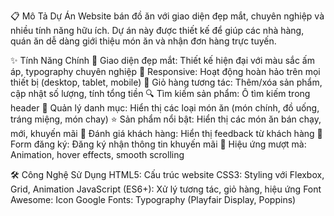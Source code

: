 📋 Mô Tả Dự Án
Website bán đồ ăn với giao diện đẹp mắt, chuyên nghiệp và nhiều tính năng hữu ích. Dự án này được thiết kế để giúp các nhà hàng, quán ăn dễ dàng giới thiệu món ăn và nhận đơn hàng trực tuyến.

✨ Tính Năng Chính
🎨 Giao diện đẹp mắt: Thiết kế hiện đại với màu sắc ấm áp, typography chuyên nghiệp
📱 Responsive: Hoạt động hoàn hảo trên mọi thiết bị (desktop, tablet, mobile)
🛒 Giỏ hàng tương tác: Thêm/xóa sản phẩm, cập nhật số lượng, tính tổng tiền
🔍 Tìm kiếm sản phẩm: Ô tìm kiếm trong header
📝 Quản lý danh mục: Hiển thị các loại món ăn (món chính, đồ uống, tráng miệng, món chay)
⭐ Sản phẩm nổi bật: Hiển thị các món ăn bán chạy, mới, khuyến mãi
💬 Đánh giá khách hàng: Hiển thị feedback từ khách hàng
📧 Form đăng ký: Đăng ký nhận thông tin khuyến mãi
🚀 Hiệu ứng mượt mà: Animation, hover effects, smooth scrolling

🛠️ Công Nghệ Sử Dụng
HTML5: Cấu trúc website
CSS3: Styling với Flexbox, Grid, Animation
JavaScript (ES6+): Xử lý tương tác, giỏ hàng, hiệu ứng
Font Awesome: Icon
Google Fonts: Typography (Playfair Display, Poppins)
